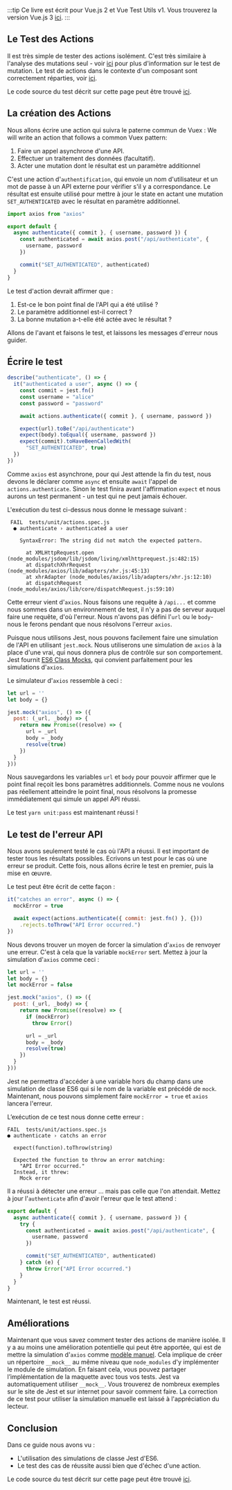 :::tip Ce livre est écrit pour Vue.js 2 et Vue Test Utils v1.
Vous trouverez la version Vue.js 3 [ici](/v3/fr).
:::

## Le Test des Actions

Il est très simple de tester des actions isolément. C'est très similaire à l'analyse des mutations seul - voir [ici](https://lmiller1990.github.io/vue-testing-handbook/vuex-mutations.html) pour plus d'information sur le test de mutation. Le test de actions dans le contexte d'un composant sont correctement réparties, voir [ici](https://lmiller1990.github.io/vue-testing-handbook/vuex-in-components-mutations-and-actions.html).

Le code source du test décrit sur cette page peut être trouvé [ici](https://github.com/lmiller1990/vue-testing-handbook/tree/master/demo-app/tests/unit/actions.spec.js).

## La création des Actions

Nous allons écrire une action qui suivra le paterne commun de Vuex :
We will write an action that follows a common Vuex pattern:

1. Faire un appel asynchrone d'une API.
2. Effectuer un traitement des données (facultatif).
3. Acter une mutation dont le résultat est un paramètre additionnel

C'est une action d'`authentification`, qui envoie un nom d'utilisateur et un mot de passe à un API externe pour vérifier s'il y a correspondance. Le résultat est ensuite utilisé pour mettre à jour le state en actant une mutation `SET_AUTHENTICATED` avec le résultat en paramètre additionnel.

```js
import axios from "axios"

export default {
  async authenticate({ commit }, { username, password }) {
    const authenticated = await axios.post("/api/authenticate", {
      username, password
    })

    commit("SET_AUTHENTICATED", authenticated)
  }
}
```

Le test d'action devrait affirmer que :

1. Est-ce le  bon point final de l'API qui a été utilisé ?
2. Le paramètre additionnel est-il correct ?
3. La bonne mutation a-t-elle été actée avec le résultat ?

Allons de l'avant et faisons le test, et laissons les messages d'erreur nous guider.

## Écrire le test

```js
describe("authenticate", () => {
  it("authenticated a user", async () => {
    const commit = jest.fn()
    const username = "alice"
    const password = "password"

    await actions.authenticate({ commit }, { username, password })

    expect(url).toBe("/api/authenticate")
    expect(body).toEqual({ username, password })
    expect(commit).toHaveBeenCalledWith(
      "SET_AUTHENTICATED", true)
  })
})
```
Comme `axios` est asynchrone, pour qui Jest attende la fin du test, nous devons le déclarer comme `async` et ensuite `await` l'appel de `actions.authenticate`. Sinon le test finira avant l'affirmation `expect` et nous aurons un test permanent - un test qui ne peut jamais échouer.

L'exécution du test ci-dessus nous donne le message suivant :

```
 FAIL  tests/unit/actions.spec.js
  ● authenticate › authenticated a user

    SyntaxError: The string did not match the expected pattern.

      at XMLHttpRequest.open (node_modules/jsdom/lib/jsdom/living/xmlhttprequest.js:482:15)
      at dispatchXhrRequest (node_modules/axios/lib/adapters/xhr.js:45:13)
      at xhrAdapter (node_modules/axios/lib/adapters/xhr.js:12:10)
      at dispatchRequest (node_modules/axios/lib/core/dispatchRequest.js:59:10)
```
Cette erreur vient d'`axios`. Nous faisons une requête à `/api...` et comme nous sommes dans un environnement de test, il n'y a pas de serveur auquel faire une requête, d'où l'erreur. Nous n'avons pas défini l'`url` ou le `body`- nous le ferons pendant que nous résolvons l'erreur `axios`.

Puisque nous utilisons Jest, nous pouvons facilement faire une simulation de l'API en utilisant `jest.mock`. Nous utiliserons une simulation de `axios` à la place d'une vrai, qui nous donnera plus de contrôle sur son comportement. Jest fournit [ES6 Class Mocks](https://jestjs.io/docs/en/es6-class-mocks), qui convient parfaitement pour les simulations d'`axios`.

Le simulateur d'`axios` ressemble à ceci :

```js
let url = ''
let body = {}

jest.mock("axios", () => ({
  post: (_url, _body) => {
    return new Promise((resolve) => {
      url = _url
      body = _body
      resolve(true)
    })
  }
}))
```
Nous sauvegardons les variables `url` et `body` pour pouvoir affirmer que le point final reçoit les bons paramètres additionnels. Comme nous ne voulons pas réellement atteindre le point final, nous résolvons la promesse immédiatement qui simule un appel API réussi.

Le test `yarn unit:pass` est maintenant réussi !

## Le test de l'erreur API

Nous avons seulement testé le cas où l'API a réussi. Il est important de tester tous les résultats possibles. Ecrivons un test pour le cas où une erreur se produit. Cette fois, nous allons écrire le test en premier, puis la mise en œuvre.

Le test peut être écrit de cette façon :

```js
it("catches an error", async () => {
  mockError = true

  await expect(actions.authenticate({ commit: jest.fn() }, {}))
    .rejects.toThrow("API Error occurred.")
})
```
Nous devons trouver un moyen de forcer la simulation d'`axios` de renvoyer une erreur. C'est à cela que la variable `mockError` sert. Mettez à jour la simulation d'`axios` comme ceci :

```js
let url = ''
let body = {}
let mockError = false

jest.mock("axios", () => ({
  post: (_url, _body) => {
    return new Promise((resolve) => {
      if (mockError)
        throw Error()

      url = _url
      body = _body
      resolve(true)
    })
  }
}))
```
Jest ne permettra d'accéder à une variable hors du champ dans une simulation de classe ES6 qui si le nom de la variable est précédé de `mock`. Maintenant, nous pouvons simplement faire `mockError = true` et `axios` lancera l'erreur.

L’exécution de ce test nous donne cette erreur :

```
FAIL  tests/unit/actions.spec.js
● authenticate › catchs an error

  expect(function).toThrow(string)

  Expected the function to throw an error matching:
    "API Error occurred."
  Instead, it threw:
    Mock error
```

Il a réussi à détecter une erreur ... mais pas celle que l'on attendait. Mettez à jour l'`authenticate` afin d'avoir l'erreur que le test attend :

```js
export default {
  async authenticate({ commit }, { username, password }) {
    try {
      const authenticated = await axios.post("/api/authenticate", {
        username, password
      })

      commit("SET_AUTHENTICATED", authenticated)
    } catch (e) {
      throw Error("API Error occurred.")
    }
  }
}
```
Maintenant, le test est réussi.

## Améliorations

Maintenant que vous savez comment tester des actions de manière isolée. Il y a au moins une amélioration potentielle qui peut être apportée, qui est de mettre la simulation d'`axios` comme [modèle manuel](https://jestjs.io/docs/en/manual-mocks). Cela implique de créer un répertoire `__mock__` au même niveau que `node_modules` d'y implémenter le module de simulation. En faisant cela, vous pouvez partager l’implémentation de la maquette avec tous vos tests. Jest va automatiquement utiliser `__mock__`. Vous trouverez de nombreux exemples sur le site de Jest et sur internet pour savoir comment faire. La correction de ce test pour utiliser la simulation manuelle est laissé à l'appréciation du lecteur.

## Conclusion

Dans ce guide nous avons vu :

- L'utilisation des simulations de classe Jest d'ES6.
- Le test des cas de réussite aussi bien que d'échec d'une action.

Le code source du test décrit sur cette page peut être trouvé [ici](https://github.com/lmiller1990/vue-testing-handbook/tree/master/demo-app/tests/unit/actions.spec.js).
